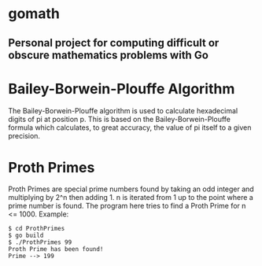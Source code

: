 # gomath
Personal project for computing difficult or obscure mathematics problems with Go
----------
# Bailey-Borwein-Plouffe Algorithm
The Bailey-Borwein-Plouffe algorithm is used to calculate hexadecimal digits of pi at position p. This is based on the Bailey-Borwein-Plouffe formula which calculates, to great accuracy, the value of pi itself to a given precision. 

# Proth Primes
Proth Primes are special prime numbers found by taking an odd integer and multiplying by 2^n then adding 1. n is iterated from 1 up to the point where a prime number is found. The program here tries to find a Proth Prime for n <= 1000. Example:
```
$ cd ProthPrimes
$ go build
$ ./ProthPrimes 99
Proth Prime has been found!
Prime --> 199
```
